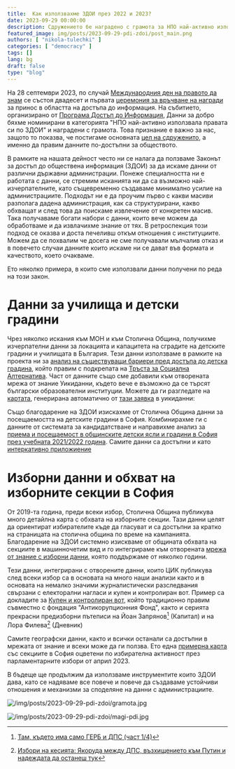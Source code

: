```yaml
---
title:  Как използвахме ЗДОИ през 2022 и 2023?
date: 2023-09-29 00:00:00
description: Сдружението бе наградено с грамота за НПО най-активно използвала правата си по ЗДОИ. Ето обзор на работата ни със ЗДОИ през 2022.   
featured_image: img/posts/2023-09-29-pdi-zdoi/post_main.png
authors: [ "nikola-tulechki" ]
categories: [ "democracy" ]
tags: []
lang: bg
draft: false
type: "blog"
---
```


На 28 септември 2023, по случай [Международния ден на правото да знам](https://en.wikipedia.org/wiki/International_Day_for_Universal_Access_to_Information) се състоя двадесет и първата [церемония за връчване на награди](https://www.righttoknowday.net/awards/) за принос в областта на достъпа до информация. На събитието, организирано от [Програма Достъп до Информация](https://www.aip-bg.org/), Данни за добро бяхме номинирани в категорията "НПО най-активно използвала правата си по ЗДОИ" и наградени с грамота. Това признание е важно за нас, защото то показва, че постигаме основната [цел на сдруженито](https://data-for-good.bg/posts/2021-04-18-dfg-mission/), а именно да правим данните по-достъпни за обществото.

В рамките на нашата дейност често ни се налага да ползваме Законът за достъп до обществена информация (ЗДОИ) за да искаме данни от различни държавни администрации. Понеже специалността ни е работата с данни, се стремим исканията ни да са възможно най-изчерпателните, като същевременно създаваме минимално усилие на администрациите. Подходът ни е да проучим първо с какви масиви разполага дадена администрация, как са структурирани, какво обхващат и след това да поискаме извлечение от конкретен масив. Така получаваме богати набори с данни, които вече можем да обработваме и да извлачихме знание от тях. В ретроспекция този подход се оказва и доста печеливш откъм отношения с институциите. Можем да се похвалим че досега не сме получавали мълчалив отказ и в повечето случаи данните които искаме ни се дават във формата и качеството, което очакваме. 

Ето няколко примера, в които сме използвали данни получени по реда на този закон.

# Данни за училища и детски градини

Чрез няколко искания към МОН и към Столична Община, получихме изчерпателни данни за локацията и капацитета на сградите на детските градини и училищата в България. Тези данни използваме в рамките на проекта ни за [анализ на съществуващи бариери пред достъпа до детска градина](https://data-for-good.bg/posts/2023-03-18-tsa-project/), който правим с подкрепата на [Тръста за Социална Алтернатива](https://socialachievement.org/bg/). Част от данните също сме добавили към отворената мрежа от знание Уикиданни, където вече е възможно да се търсят български образователни институции. Можете да ги разгледате на [картата](https://w.wiki/7bXP), генерирана автоматично от [тази заявка](https://w.wiki/7bXS) в уикиданни:

Също благодарение на ЗДОИ изискахме от Столична Община данни за посещаемостта на детските градини в София. Комбинирахме ги с данните от системата за кандидатстване и направихме анализ за [приема и посещаемост в общинските детски ясли и градини в София през учебната 2021/2022 година](https://data-for-good.bg/posts/2022-03-15-sofia-kindergartens-2021-2022/). Самите данни са достъпни и като [интеркативно приложиение](https://data-for-good.bg/sofia-kindergartens/)

# Изборни данни и обхват на изборните секции в София

От 2019-та година, преди всеки избор, Столична Община публикува много детайлна карта с обхвата на изборните секции. Тази данни целят да ориентират избирателите къде да гласуват и са достъпни за кратко на страницата на столична община по време на кампанията. Благодарение на ЗДОИ системно изискваме от общината обхвата на секциите в машинночетим вид и го интегрираме към отворената [мрежа от знание с изборни данни](https://www.ontotext.com/blog/5-star-linked-open-elections-data/), която поддържаме от няколко години. 

Тези данни, интегрирани с отворените данни, които ЦИК публикува след всеки избор са в основата на много наши анализи както и в основата на немалко значими журналистически разследвания свързани с електорални нагласи и купен и контролиран вот. Пример са докладите за [Купен и контролиран вот](https://acf.bg/bg/kontroliraniyat-i-kupen-vot-v-balgariya-2/), който традиционно правим съвместно с фондация "Антикорупционния Фонд", както и серията прекрасни предизборни пътеписи на Йоан Запрянов[^1] (Капитал) и на Лора Филева[^2] (Дневник) 

Самите географски данни, както и всички останали са достъпни в мрежата от знание и всеки може да ги ползва. Ето една [примерна карта](https://api.triplydb.com/s/Hja4kxD6v) със секциите в София оцветени по избирателна активност през парламентарните избори от април 2023. 

В бъдеще ще продължим да използваме инструментите които ЗДОИ дава, като се надяваме все повече и повече да създаваме устойчиви отношения и механизми за споделяне на данни с администрациите.

[^1]: [Там, където има само ГЕРБ и ДПС (част 1/4)](https://www.capital.bg/politika_i_ikonomika/bulgaria/2021/06/14/4220945_tam_kudeto_ima_samo_gerb_i_dps_chast_14/)

[^2]: [Избори на кесията: Якоруда между ДПС, възхищението към Путин и надеждата да останеш тук](https://www.dnevnik.bg/izbori-2023/2023/03/21/4462398_izbori_na_kesiiata_iakoruda_mejdu_dps_vuzhishtenieto/)

![/img/posts/2023-09-29-pdi-zdoi/gramota.jpg](/img/posts/2023-09-29-pdi-zdoi/gramota.jpg)

![/img/posts/2023-09-29-pdi-zdoi/magi-pdi.jpg](/img/posts/2023-09-29-pdi-zdoi/magi-pdi.jpg)

